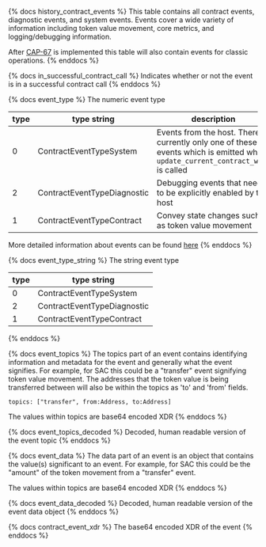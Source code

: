 [comment]: < History Contract Events >

{% docs history_contract_events %}
This table contains all contract events, diagnostic events, and system events. Events cover a wide variety of information including token value movement, core metrics, and logging/debugging information.

After [CAP-67](https://github.com/stellar/stellar-protocol/blob/master/core/cap-0067.md) is implemented this table will also contain events for classic operations.
{% enddocs %}

{% docs in_successful_contract_call %}
Indicates whether or not the event is in a successful contract call
{% enddocs %}

{% docs event_type %}
The numeric event type

| type | type string                 | description |
| ---- | --------------------------- | ----------- |
| 0    | ContractEventTypeSystem     | Events from the host. There is currently only one of these events which is emitted when `update_current_contract_wasm` is called |
| 2    | ContractEventTypeDiagnostic | Debugging events that need to be explicitly enabled by the host |
| 1    | ContractEventTypeContract   | Convey state changes such as token value movement |

More detailed information about events can be found [here](https://developers.stellar.org/docs/learn/encyclopedia/contract-development/events#event-types)
{% enddocs %}

{% docs event_type_string %}
The string event type

| type | type string                 |
| ---- | --------------------------- |
| 0    | ContractEventTypeSystem     |
| 2    | ContractEventTypeDiagnostic |
| 1    | ContractEventTypeContract   |
{% enddocs %}

{% docs event_topics %}
The topics part of an event contains identifying information and metadata for the event and generally what the event signifies. For example, for SAC this could be a "transfer" event signifying token value movement. The addresses that the token value is being transferred between will also be within the topics as 'to' and 'from' fields.

`topics: ["transfer", from:Address, to:Address]`

The values within topics are base64 encoded XDR
{% enddocs %}

{% docs event_topics_decoded %}
Decoded, human readable version of the event topic
{% enddocs %}

{% docs event_data %}
The data part of an event is an object that contains the value(s) significant to an event. For example, for SAC this could be the "amount" of the token movement from a "transfer" event.

The values within topics are base64 encoded XDR
{% enddocs %}

{% docs event_data_decoded %}
Decoded, human readable version of the event data object
{% enddocs %}

{% docs contract_event_xdr %}
The base64 encoded XDR of the event
{% enddocs %}
